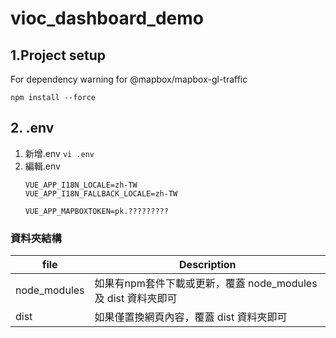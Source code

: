 # vioc_dashboard_demo

## 1.Project setup
For dependency warning for @mapbox/mapbox-gl-traffic
```
npm install --force
```



## 2. .env
1. 新增.env
    `vi .env`
2. 編輯.env
    ```
    VUE_APP_I18N_LOCALE=zh-TW
    VUE_APP_I18N_FALLBACK_LOCALE=zh-TW

    VUE_APP_MAPBOXTOKEN=pk.?????????

    ```


### 資料夾結構
|     file           | Description                                               |
| ------------------ | --------------------------------------------------------- |
| node_modules       | 如果有npm套件下載或更新，覆蓋 node_modules 及 dist 資料夾即可 |
| dist               | 如果僅置換網頁內容，覆蓋 dist 資料夾即可                      |
